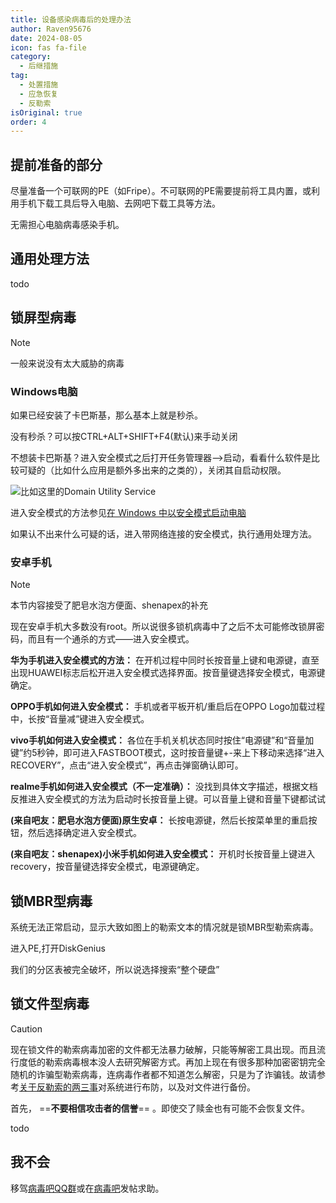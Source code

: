 ```yaml
---
title: 设备感染病毒后的处理办法
author: Raven95676
date: 2024-08-05
icon: fas fa-file
category:
  - 后继措施
tag:
  - 处置措施
  - 应急恢复
  - 反勒索
isOriginal: true
order: 4
---
```


## 提前准备的部分

尽量准备一个可联网的PE（如Fripe）。不可联网的PE需要提前将工具内置，或利用手机下载工具后导入电脑、去网吧下载工具等方法。

无需担心电脑病毒感染手机。

## 通用处理方法

todo

## 锁屏型病毒

> [!note]
> 一般来说没有太大威胁的病毒

### Windows电脑

如果已经安装了卡巴斯基，那么基本上就是秒杀。

没有秒杀？可以按CTRL+ALT+SHIFT+F4(默认)来手动关闭

不想装卡巴斯基？进入安全模式之后打开任务管理器——>启动，看看什么软件是比较可疑的（比如什么应用是额外多出来的之类的），关闭其自启动权限。

![比如这里的Domain Utility Service](https://ooo.0x0.ooo/2024/08/03/OtOsZS.png)

进入安全模式的方法参见[在 Windows 中以安全模式启动电脑](https://support.microsoft.com/zh-cn/windows/%E5%9C%A8-windows-%E4%B8%AD%E4%BB%A5%E5%AE%89%E5%85%A8%E6%A8%A1%E5%BC%8F%E5%90%AF%E5%8A%A8%E7%94%B5%E8%84%91-92c27cff-db89-8644-1ce4-b3e5e56fe234)

如果认不出来什么可疑的话，进入带网络连接的安全模式，执行通用处理方法。

### 安卓手机

> [!note]
> 本节内容接受了肥皂水泡方便面、shenapex的补充

现在安卓手机大多数没有root。所以说很多锁机病毒中了之后不太可能修改锁屏密码，而且有一个通杀的方式——进入安全模式。

**华为手机进入安全模式的方法：** 在开机过程中同时长按音量上键和电源键，直至出现HUAWEI标志后松开进入安全模式选择界面。按音量键选择安全模式，电源键确定。

**OPPO手机如何进入安全模式：** 手机或者平板开机/重启后在OPPO Logo加载过程中，长按“音量减”键进入安全模式。

**vivo手机如何进入安全模式：** 各位在手机关机状态同时按住“电源键”和“音量加键”约5秒钟，即可进入FASTBOOT模式，这时按音量键+-来上下移动来选择“进入RECOVERY”，点击“进入安全模式”，再点击弹窗确认即可。

**realme手机如何进入安全模式（不一定准确）：** 没找到具体文字描述，根据文档反推进入安全模式的方法为启动时长按音量上键。可以音量上键和音量下键都试试

**(来自吧友：肥皂水泡方便面)原生安卓：** 长按电源键，然后长按菜单里的重启按钮，然后选择确定进入安全模式。

**(来自吧友：shenapex)小米手机如何进入安全模式：** 开机时长按音量上键进入recovery，按音量键选择安全模式，电源键确定。

## 锁MBR型病毒

系统无法正常启动，显示大致如图上的勒索文本的情况就是锁MBR型勒索病毒。

进入PE,打开DiskGenius

我们的分区表被完全破坏，所以说选择搜索“整个硬盘”

## 锁文件型病毒

> [!caution]
> 现在锁文件的勒索病毒加密的文件都无法暴力破解，只能等解密工具出现。而且流行度低的勒索病毒根本没人去研究解密方式。再加上现在有很多那种加密密钥完全随机的诈骗型勒索病毒，连病毒作者都不知道怎么解密，只是为了诈骗钱。故请参考[关于反勒索的两三事](https://raven95676.github.io/prevention/5_ransomware_prevention.html)对系统进行布防，以及对文件进行备份。

首先， ==**不要相信攻击者的信誉**== 。即使交了赎金也有可能不会恢复文件。

todo

## 我不会

移驾[病毒吧QQ群](https://docs.qq.com/doc/DTHZzdVlRVnFsZnNT)或在[病毒吧](https://tieba.baidu.com/f?kw=%E7%97%85%E6%AF%92&fr=index)发帖求助。
